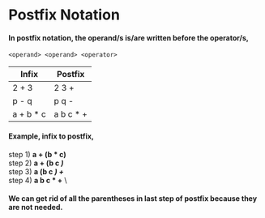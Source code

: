# Postfix Notation

#### In postfix notation, the operand/s is/are written before the operator/s,
  `<operand> <operand> <operator>`  

 
| Infix | Postfix |
| ----- | ------- |
| 2 + 3 | 2 3 + |
| p - q | p q - |
| a + b * c | a b c * + | \

#### Example, infix to postfix,

step 1) **a + (b * c)** \
step 2) **a + (b c *)*** \
step 3) **a (b c *) +*** \
step 4) **a b c * +** \

#### We can get rid of all the parentheses in last step of postfix because they are not needed.

